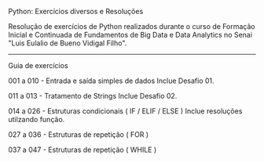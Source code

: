 Python: Exercícios diversos e Resoluções
  
Resolução de exercícios de Python realizados durante o curso de Formação Inicial e Continuada de Fundamentos de Big Data e Data Analytics no Senai "Luis Eulalio de Bueno Vidigal Filho".

-------------------------------------------------------------

Guia de exercícios

001 a 010 - Entrada e saída simples de dados
Inclue Desafio 01.

011 a 013 - Tratamento de Strings
Inclue Desafio 02.

014 a 026 - Estruturas condicionais ( IF / ELIF / ELSE )
Inclue resoluções utilzando função.

027 a 036 - Estruturas de repetição ( FOR )

037 a 047 - Estruturas de repetição ( WHILE )
